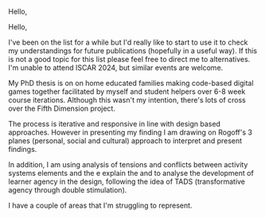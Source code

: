 Hello,

Hello,

I've been on the list for a while but I'd really like to start to use it to check my understandings for future publications (hopefully in a useful way). If this is not a good topic for this list please feel free to direct me to alternatives. I'm unable to attend ISCAR 2024, but similar events are welcome.

My PhD thesis is on on home educated families making code-based digital games together facilitated by myself and student helpers over 6-8 week course iterations. Although this wasn't my intention, there's lots of cross over the Fifth Dimension project.

The process is iterative and responsive in line with design based approaches. However in presenting my finding I am drawing on Rogoff's 3 planes (personal, social and cultural) approach to interpret and present findings.

In addition, I am using analysis of tensions and conflicts between activity systems elements and the e explain the and to analyse the development of learner agency in the design, following the idea of TADS (transformative agency through double stimulation).

I have a couple of areas that I'm struggling to represent.
